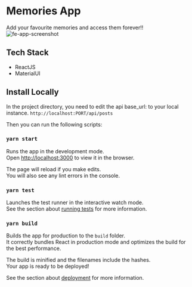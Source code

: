 # Memories App

Add your favourite memories and access them forever!!
![fe-app-screenshot](https://user-images.githubusercontent.com/41260290/105123128-9abe3000-5ae8-11eb-8528-25c9ab6318a2.png)

## Tech Stack

- ReactJS
- MaterialUI

## Install Locally

In the project directory,
you need to edit the api base_url: to your local instance. `http://localhost:PORT/api/posts`

Then you can run the following scripts:

### `yarn start`

Runs the app in the development mode.\
Open [http://localhost:3000](http://localhost:3000) to view it in the browser.

The page will reload if you make edits.\
You will also see any lint errors in the console.

### `yarn test`

Launches the test runner in the interactive watch mode.\
See the section about [running tests](https://facebook.github.io/create-react-app/docs/running-tests) for more information.

### `yarn build`

Builds the app for production to the `build` folder.\
It correctly bundles React in production mode and optimizes the build for the best performance.

The build is minified and the filenames include the hashes.\
Your app is ready to be deployed!

See the section about [deployment](https://facebook.github.io/create-react-app/docs/deployment) for more information.

